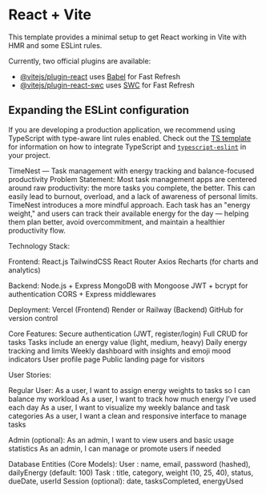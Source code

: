# React + Vite

This template provides a minimal setup to get React working in Vite with HMR and some ESLint rules.

Currently, two official plugins are available:

- [@vitejs/plugin-react](https://github.com/vitejs/vite-plugin-react/blob/main/packages/plugin-react) uses [Babel](https://babeljs.io/) for Fast Refresh
- [@vitejs/plugin-react-swc](https://github.com/vitejs/vite-plugin-react/blob/main/packages/plugin-react-swc) uses [SWC](https://swc.rs/) for Fast Refresh

## Expanding the ESLint configuration

If you are developing a production application, we recommend using TypeScript with type-aware lint rules enabled. Check out the [TS template](https://github.com/vitejs/vite/tree/main/packages/create-vite/template-react-ts) for information on how to integrate TypeScript and [`typescript-eslint`](https://typescript-eslint.io) in your project.


TimeNest — Task management with energy tracking and balance-focused
productivity
Problem Statement:
Most task management apps are centered around raw productivity: the more
tasks you complete, the better. This can easily lead to burnout, overload, and a
lack of awareness of personal limits.
TimeNest introduces a more mindful approach. Each task has an "energy weight,"
and users can track their available energy for the day — helping them plan better,
avoid overcommitment, and maintain a healthier productivity flow.

Technology Stack:

Frontend:
React.js
TailwindCSS
React Router
Axios
Recharts (for charts and analytics)

Backend:
Node.js + Express
MongoDB with Mongoose
JWT + bcrypt for authentication
CORS + Express middlewares

Deployment:
Vercel (Frontend)
Render or Railway (Backend)
GitHub for version control

Core Features:
Secure authentication (JWT, register/login)
Full CRUD for tasks
Tasks include an energy value (light, medium, heavy)
Daily energy tracking and limits
Weekly dashboard with insights and emoji mood indicators
User profile page
Public landing page for visitors

User Stories:

Regular User:
As a user, I want to assign energy weights to tasks so I can balance my
workload
As a user, I want to track how much energy I’ve used each day
As a user, I want to visualize my weekly balance and task categories
As a user, I want a clean and responsive interface to manage tasks

Admin (optional):
As an admin, I want to view users and basic usage statistics
As an admin, I can manage or promote users if needed

Database Entities (Core Models):
User : name, email, password (hashed), dailyEnergy (default: 100)
Task : title, category, weight (10, 25, 40), status, dueDate, userId
Session (optional): date, tasksCompleted, energyUsed